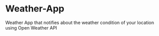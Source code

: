 # Weather-App
Weather App that notifies about the weather condition of your location using Open Weather API
